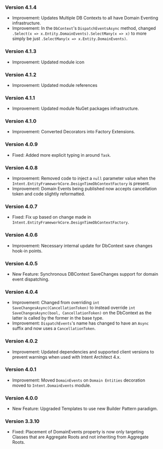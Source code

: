 ### Version 4.1.4

- Improvement: Updates Multiple DB Contexts to all have Domain Eventing infrastructure.
- Improvement: In the `DbContext`'s `DispatchEventsAsync` method, changed `.Select(x => x.Entity.DomainEvents).SelectMany(x => x)` to more simply be just `.SelectMany(x => x.Entity.DomainEvents)`.

### Version 4.1.3

- Improvement: Updated module icon

### Version 4.1.2

- Improvement: Updated module references

### Version 4.1.1

- Improvement: Updated module NuGet packages infrastructure.

### Version 4.1.0

- Improvement: Converted Decorators into Factory Extensions.

### Version 4.0.9

- Fixed: Added more explicit typing in around `Task`.

### Version 4.0.8

- Improvement: Removed code to inject a `null` parameter value when the `Intent.EntityFrameworkCore.DesignTimeDbContextFactory` is present.
- Improvement: Domain Events being published now accepts cancellation token and code slightly reformatted.

### Version 4.0.7

- Fixed: Fix up based on change made in `Intent.EntityFrameworkCore.DesignTimeDbContextFactory`.

### Version 4.0.6

- Improvement: Necessary internal update for DbContext save changes hook-in points.

### Version 4.0.5

- New Feature: Synchronous DBContext SaveChanges support for domain event dispatching.

### Version 4.0.4

- Improvement: Changed from overriding `int SaveChangesAsync(CancellationToken)` to instead override `int SaveChangesAsync(bool, CancellationToken)` on the DbContext as the latter is called by the former in the base type.
- Improvement: `DispatchEvents`'s name has changed to have an `Async` suffix and now uses a `CancellationToken`.

### Version 4.0.2

- Improvement: Updated dependencies and supported client versions to prevent warnings when used with Intent Architect 4.x.

### Version 4.0.1

- Improvement: Moved `DomainEvents` on `Domain Entities` decoration moved to `Intent.DomainEvents` module.


### Version 4.0.0

- New Feature: Upgraded Templates to use new Builder Pattern paradigm.

### Version 3.3.10

- Fixed: Placement of DomainEvents property is now only targeting Classes that are Aggregate Roots and not inheriting from Aggregate Roots.
